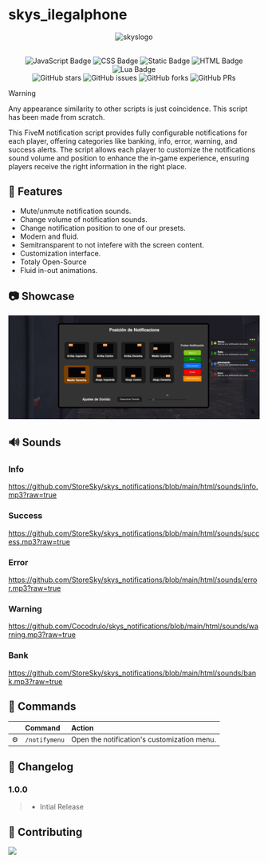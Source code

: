 # skys_ilegalphone

<div align="center">

<img src="https://images.weserv.nl/?url=cdn.discordapp.com/icons/1092133908583288933/df2166cf0bfd95dc46e50998ba3e2539.webp?v=4&h=300&w=300&fit=cover&mask=circle&maxage=7d" alt="skyslogo" width="100" height="100"/>
<br>
<br>
</div>

<div align="center">

![JavaScript Badge](https://img.shields.io/badge/JavaScript-B19111?logo=javascript&logoColor=fff&style=flat)
![CSS Badge](https://img.shields.io/badge/CSS-1572B6?logo=css3&logoColor=fff&style=flat)
![Static Badge](https://img.shields.io/badge/mission-Making_your_live_easier-blue)
![HTML Badge](https://img.shields.io/badge/HTML-E34F26?logo=html5&logoColor=fff&style=flat)
![Lua Badge](https://img.shields.io/badge/Lua-2C2D72?logo=lua&logoColor=fff&style=flat)
<br/>
![GitHub stars](https://img.shields.io/github/stars/StoreSky/skys_notifications)
![GitHub issues](https://img.shields.io/github/issues/StoreSky/skys_notifications)
![GitHub forks](https://img.shields.io/github/forks/StoreSky/skys_notifications)
![GitHub PRs](https://img.shields.io/github/issues-pr/StoreSky/skys_notifications)

</div>

> [!WARNING]
> Any appearance similarity to other scripts is just coincidence. This script has been made from scratch.

This FiveM notification script provides fully configurable notifications for each player, offering categories like banking, info, error, warning, and success alerts. The script allows each player to customize the notifications sound volume and position to enhance the in-game experience, ensuring players receive the right information in the right place.

## 📢 Features

-   Mute/unmute notification sounds.
-   Change volume of notification sounds.
-   Change notification position to one of our presets.
-   Modern and fluid.
-   Semitransparent to not intefere with the screen content.
-   Customization interface.
-   Totaly Open-Source
-   Fluid in-out animations.

## 📷 Showcase

![notification panel and notifications](resources/image.png)

## 🔊 Sounds

### Info

https://github.com/StoreSky/skys_notifications/blob/main/html/sounds/info.mp3?raw=true

### Success

https://github.com/StoreSky/skys_notifications/blob/main/html/sounds/success.mp3?raw=true

### Error

https://github.com/StoreSky/skys_notifications/blob/main/html/sounds/error.mp3?raw=true

### Warning

https://github.com/Cocodrulo/skys_notifications/blob/main/html/sounds/warning.mp3?raw=true

### Bank

https://github.com/StoreSky/skys_notifications/blob/main/html/sounds/bank.mp3?raw=true

## 🧞 Commands

|     | Command      | Action                                      |
| :-- | :----------- | :------------------------------------------ |
| ⚙️  | `/notifymenu` | Open the notification's customization menu. |

## 📄 Changelog

### 1.0.0

> -   Intial Release

## 🤝 Contributing

<a href="https://github.com/StoreSky/skys_notifications/graphs/contributors">
  <img src="https://contrib.rocks/image?repo=StoreSky/skys_notifications" />
</a>
